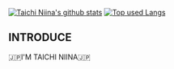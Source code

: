 [![Taichi Niina's github stats](https://github-readme-stats.vercel.app/api?username=tayboy217&hide=contribs&count_private=true&show_icons=true&theme=tokyonight)](https://github.com/tayboy217/)
[![Top used Langs](https://github-readme-stats.vercel.app/api/top-langs/?username=tayboy217&layout=compact&theme=tokyonight)](https://github.com/tayboy217/)
## INTRODUCE
🇯🇵I'M TAICHI NIINA🇯🇵
<!--
**tayboy217/tayboy217** is a ✨ _special_ ✨ repository because its `README.md` (this file) appears on your GitHub profile.

Here are some ideas to get you started:

- 🔭 I’m currently working on ...
- 🌱 I’m currently learning ...
- 👯 I’m looking to collaborate on ...
- 🤔 I’m looking for help with ...
- 💬 Ask me about ...
- 📫 How to reach me: ...
- 😄 Pronouns: ...
- ⚡ Fun fact: ...
-->
